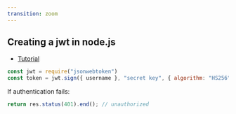 ```yaml
---
transition: zoom
---
```


## Creating a jwt in node.js

- [Tutorial](https://www.sohamkamani.com/blog/javascript/2019-03-29-node-jwt-authentication/)

```javascript
const jwt = require("jsonwebtoken")
const token = jwt.sign({ username }, "secret key", { algorithm: "HS256", expiresIn: 300});
```

If authentication fails:

```javascript
return res.status(401).end(); // unauthorized
```